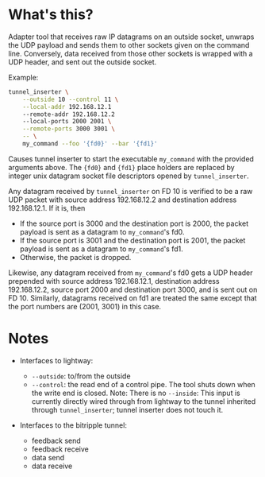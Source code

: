 # What's this?

Adapter tool that receives raw IP datagrams on an outside socket,
unwraps the UDP payload and sends them to other sockets given on the
command line.  Conversely, data received from those other sockets is
wrapped with a UDP header, and sent out the outside socket.

Example:
```sh
tunnel_inserter \
    --outside 10 --control 11 \
    --local-addr 192.168.12.1
    --remote-addr 192.168.12.2
    --local-ports 2000 2001 \
    --remote-ports 3000 3001 \
    -- \
    my_command --foo '{fd0}' --bar '{fd1}'
```
Causes tunnel inserter to start the executable `my_command` with the
provided arguments above.  The `{fd0}` and `{fd1}` place holders are
replaced by integer unix datagram socket file descriptors opened by
`tunnel_inserter`.

Any datagram received by `tunnel_inserter` on FD 10 is verified to be a
raw UDP packet with source address 192.168.12.2 and destination address
192.168.12.1.  If it is, then
- If the source port is 3000 and the destination port is 2000, the
  packet payload is sent as a datagram to `my_command`'s fd0.
- If the source port is 3001 and the destination port is 2001, the
  packet payload is sent as a datagram to `my_command`'s fd1.
- Otherwise, the packet is dropped.

Likewise, any datagram received from `my_command`'s fd0 gets a UDP
header prepended with source address 192.168.12.1, destination address
192.168.12.2, source port 2000 and destination port 3000, and is sent
out on FD 10.  Similarly, datagrams received on fd1 are treated the same
except that the port numbers are (2001, 3001) in this case.

# Notes

- Interfaces to lightway:
  - `--outside`: to/from the outside
  - `--control`: the read end of a control pipe.  The tool shuts down
    when the write end is closed.
  Note:  There is no `--inside`:  This input is currently directly wired
  through from lightway to the tunnel inherited through
  `tunnel_inserter`; tunnel inserter does not touch it.

- Interfaces to the bitripple tunnel:
  - feedback send
  - feedback receive
  - data send
  - data receive
